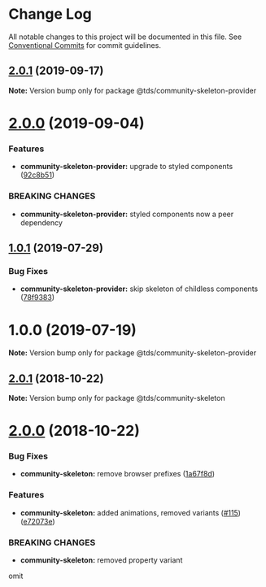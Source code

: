 # Change Log

All notable changes to this project will be documented in this file.
See [Conventional Commits](https://conventionalcommits.org) for commit guidelines.

## [2.0.1](https://github.com/telus/tds-community/compare/@tds/community-skeleton-provider@2.0.0...@tds/community-skeleton-provider@2.0.1) (2019-09-17)

**Note:** Version bump only for package @tds/community-skeleton-provider





# [2.0.0](https://github.com/telus/tds-community/compare/@tds/community-skeleton-provider@1.0.1...@tds/community-skeleton-provider@2.0.0) (2019-09-04)


### Features

* **community-skeleton-provider:** upgrade to styled components ([92c8b51](https://github.com/telus/tds-community/commit/92c8b51))


### BREAKING CHANGES

* **community-skeleton-provider:** styled components now a peer dependency





## [1.0.1](https://github.com/telus/tds-community/compare/@tds/community-skeleton-provider@1.0.0...@tds/community-skeleton-provider@1.0.1) (2019-07-29)


### Bug Fixes

* **community-skeleton-provider:** skip skeleton of childless components ([78f9383](https://github.com/telus/tds-community/commit/78f9383))





# 1.0.0 (2019-07-19)

**Note:** Version bump only for package @tds/community-skeleton-provider





<a name="2.0.1"></a>

## [2.0.1](https://github.com/telus/tds-community/compare/@tds/community-skeleton@2.0.0...@tds/community-skeleton@2.0.1) (2018-10-22)

**Note:** Version bump only for package @tds/community-skeleton

<a name="2.0.0"></a>

# [2.0.0](https://github.com/telus/tds-community/compare/@tds/community-skeleton@1.0.0...@tds/community-skeleton@2.0.0) (2018-10-22)

### Bug Fixes

- **community-skeleton:** remove browser prefixes ([1a67f8d](https://github.com/telus/tds-community/commit/1a67f8d))

### Features

- **community-skeleton:** added animations, removed variants ([#115](https://github.com/telus/tds-community/issues/115)) ([e72073e](https://github.com/telus/tds-community/commit/e72073e))

### BREAKING CHANGES

- **community-skeleton:** removed property variant

omit
